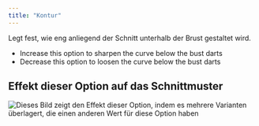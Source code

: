 ```yaml
---
title: "Kontur"
---
```


Legt fest, wie eng anliegend der Schnitt unterhalb der Brust gestaltet wird.

- Increase this option to sharpen the curve below the bust darts
- Decrease this option to loosen the curve below the bust darts

## Effekt dieser Option auf das Schnittmuster

![Dieses Bild zeigt den Effekt dieser Option, indem es mehrere Varianten überlagert, die einen anderen Wert für diese Option haben](simone_contour_sample.svg "Effekt dieser Option auf das Schnittmuster")
